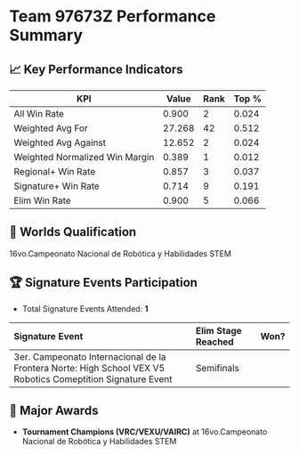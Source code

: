 # Team 97673Z Performance Summary

## 📈 Key Performance Indicators
| KPI | Value | Rank | Top % |
| --- | ----- | ---- | ----- |
| All Win Rate | 0.900 | 2 | 0.024 |
| Weighted Avg For | 27.268 | 42 | 0.512 |
| Weighted Avg Against | 12.652 | 2 | 0.024 |
| Weighted Normalized Win Margin | 0.389 | 1 | 0.012 |
| Regional+ Win Rate | 0.857 | 3 | 0.037 |
| Signature+ Win Rate | 0.714 | 9 | 0.191 |
| Elim Win Rate | 0.900 | 5 | 0.066 |


## 🎯 Worlds Qualification
16vo.Campeonato Nacional de Robótica y Habilidades STEM

## 🏆 Signature Events Participation
- Total Signature Events Attended: **1**

| Signature Event | Elim Stage Reached | Won? |
|:----------------|:-------------------|:----|
| 3er. Campeonato Internacional de la Frontera Norte: High School VEX V5 Robotics Comeptition Signature Event | Semifinals |  |


## 🥇 Major Awards
- **Tournament Champions (VRC/VEXU/VAIRC)** at 16vo.Campeonato Nacional de Robótica y Habilidades STEM

